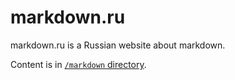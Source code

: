 # markdown.ru

markdown.ru is a Russian website about markdown.

Content is in [`/markdown` directory](markdown/index.md). 
